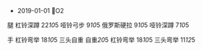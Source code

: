 - 2019-01-01 O2

腿
杠铃深蹲 22*10*5
哑铃弓步 9*10*5
俄罗斯硬拉 9*10*5
哑铃深蹲 7*10*5

手
杠铃弯举 18*10*5
三头自重 自重*20*5
杠铃弯举 18*10*5
三头弯举 11*12*5
